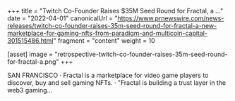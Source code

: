 +++
title = "Twitch Co-Founder Raises $35M Seed Round for Fractal, a ..."
date = "2022-04-01"
canonicalUrl = "https://www.prnewswire.com/news-releases/twitch-co-founder-raises-35m-seed-round-for-fractal-a-new-marketplace-for-gaming-nfts-from-paradigm-and-multicoin-capital-301515486.html"
fragment = "content"
weight = 10

[asset]
    image = "retrospective-twitch-co-founder-raises-35m-seed-round-for-fractal-a.png"
+++

SAN FRANCISCO · Fractal is a marketplace for video game players to 
discover, buy and sell gaming NFTs. · "Fractal is building a trust layer in 
the web3 gaming...
